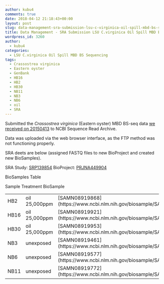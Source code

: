 ```yaml
---
author: kubu4
comments: true
date: 2018-04-12 21:18:43+00:00
layout: post
slug: data-management-sra-submission-lsu-c-virginica-oil-spill-mbd-bs-seq-data
title: Data Management - SRA Submission LSU C.virginica Oil Spill MBD BS-seq Data
wordpress_id: 3260
author:
  - kubu4
categories:
  - LSU C.virginica Oil Spill MBD BS Sequencing
tags:
  - Crassostrea virginica
  - Eastern oyster
  - GenBank
  - HB16
  - HB2
  - HB30
  - NB11
  - NB3
  - NB6
  - oil
  - SRA
---
```


Submitted the _Crassostrea virginica_ (Eastern oyster) MBD BS-seq data [we received on 20150413](https://robertslab.github.io/sams-notebook/2015-04-13-sequence-data-lsu-c-virginica-oil-spill-mbd-bs-seq-demultiplexed.html) to NCBI Sequence Read Archive.

Data was uploaded via the web browser interface, as the FTP method was not functioning properly.

SRA deets are below (assigned FASTQ files to new BioProject and created new BioSamples).

SRA Study: [SRP139854](https://www.ncbi.nlm.nih.gov/Traces/study/?acc=SRP139854)
BioProject: [PRJNA449904](https://www.ncbi.nlm.nih.gov/bioproject/PRJNA449904)

BioSamples Table

<table >

<tr >
  Sample
  Treatment
  BioSample
</tr>

<tbody >
<tr >
  
<td >HB2
</td>
  
<td >oil 25,000ppm
</td>
  
<td >[SAMN08919868](https://www.ncbi.nlm.nih.gov/biosample/SAMN08919868)
</td>
</tr>
<tr >
  
<td >HB16
</td>
  
<td >oil 25,000ppm
</td>
  
<td >[SAMN08919921](https://www.ncbi.nlm.nih.gov/biosample/SAMN08919921)
</td>
</tr>
<tr >
  
<td >HB30
</td>
  
<td >oil 25,000ppm
</td>
  
<td >[SAMN08919953](https://www.ncbi.nlm.nih.gov/biosample/SAMN08919953)
</td>
</tr>
<tr >
  
<td >NB3
</td>
  
<td >unexposed
</td>
  
<td >[SAMN08919461](https://www.ncbi.nlm.nih.gov/biosample/SAMN08919461)
</td>
</tr>
<tr >
  
<td >NB6
</td>
  
<td >unexposed
</td>
  
<td >[SAMN08919577](https://www.ncbi.nlm.nih.gov/biosample/SAMN08919577)
</td>
</tr>
<tr >
  
<td >NB11
</td>
  
<td >unexposed
</td>
  
<td >[SAMN08919772](https://www.ncbi.nlm.nih.gov/biosample/SAMN08919772)
</td>
</tr>
</tbody>
</table>
